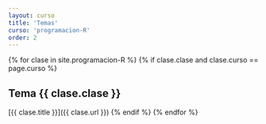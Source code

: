 ```yaml
---
layout: curso
title: 'Temas'
curso: 'programacion-R'
order: 2
---
```


{% for clase in site.programacion-R %}
{% if clase.clase and clase.curso == page.curso %}
## Tema {{ clase.clase }}
[{{ clase.title }}]({{ clase.url }})
{% endif %}
{% endfor %}
